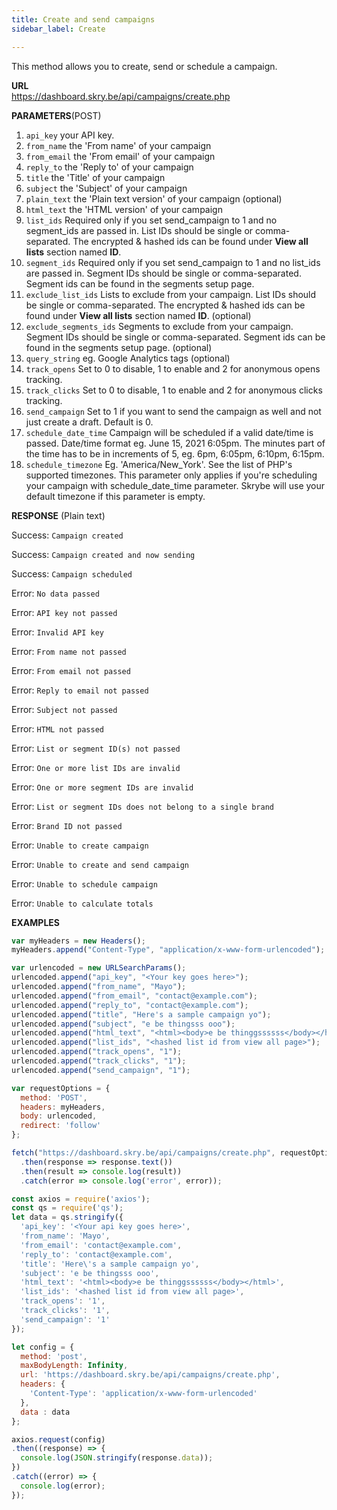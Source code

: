 ```yaml
---
title: Create and send campaigns
sidebar_label: Create

---
```


This method allows you to create, send or schedule a campaign.

**URL**  
https://dashboard.skry.be/api/campaigns/create.php

**PARAMETERS**(POST)  

1. `api_key` your API key.
2. `from_name` the 'From name' of your campaign
3. `from_email` the 'From email' of your campaign
4. `reply_to` the 'Reply to' of your campaign
5. `title` the 'Title' of your campaign
6. `subject` the 'Subject' of your campaign
7. `plain_text` the 'Plain text version' of your campaign (optional)
8. `html_text` the 'HTML version' of your campaign
9. `list_ids` Required only if you set send_campaign to 1 and no segment_ids are passed in. List IDs should be single or comma-separated. The encrypted & hashed ids can be found under **View all lists** section named **ID**.
10. `segment_ids` Required only if you set send_campaign to 1 and no list_ids are passed in. Segment IDs should be single or comma-separated. Segment ids can be found in the segments setup page.  
11. `exclude_list_ids` Lists to exclude from your campaign. List IDs should be single or comma-separated. The encrypted & hashed ids can be found under **View all lists** section named **ID**. (optional)
12. `exclude_segments_ids` Segments to exclude from your campaign. Segment IDs should be single or comma-separated. Segment ids can be found in the segments setup page. (optional)
13. `query_string` eg. Google Analytics tags (optional)
14. `track_opens` Set to 0 to disable, 1 to enable and 2 for anonymous opens tracking.
15. `track_clicks` Set to 0 to disable, 1 to enable and 2 for anonymous clicks tracking.
16. `send_campaign` Set to 1 if you want to send the campaign as well and not just create a draft. Default is 0.
17. `schedule_date_time` Campaign will be scheduled if a valid date/time is passed. Date/time format eg. June 15, 2021 6:05pm. The minutes part of the time has to be in increments of 5, eg. 6pm, 6:05pm, 6:10pm, 6:15pm.
18. `schedule_timezone` Eg. 'America/New_York'. See the list of PHP's supported timezones. This parameter only applies if you're scheduling your campaign with schedule_date_time parameter. Skrybe will use your default timezone if this parameter is empty.

**RESPONSE** (Plain text)

Success: `Campaign created`

Success: `Campaign created and now sending`

Success: `Campaign scheduled`

Error: `No data passed`

Error: `API key not passed`

Error: `Invalid API key`

Error: `From name not passed`

Error: `From email not passed`

Error: `Reply to email not passed`

Error: `Subject not passed`

Error: `HTML not passed`

Error: `List or segment ID(s) not passed`

Error: `One or more list IDs are invalid`

Error: `One or more segment IDs are invalid`

Error: `List or segment IDs does not belong to a single brand`

Error: `Brand ID not passed`

Error: `Unable to create campaign`

Error: `Unable to create and send campaign`

Error: `Unable to schedule campaign`

Error: `Unable to calculate totals`

**EXAMPLES**

```js title="Example request in JavaScript with fetch API"
var myHeaders = new Headers();
myHeaders.append("Content-Type", "application/x-www-form-urlencoded");

var urlencoded = new URLSearchParams();
urlencoded.append("api_key", "<Your key goes here>");
urlencoded.append("from_name", "Mayo");
urlencoded.append("from_email", "contact@example.com");
urlencoded.append("reply_to", "contact@example.com");
urlencoded.append("title", "Here's a sample campaign yo");
urlencoded.append("subject", "e be thingsss ooo");
urlencoded.append("html_text", "<html><body>e be thinggssssss</body></html>");
urlencoded.append("list_ids", "<hashed list id from view all page>");
urlencoded.append("track_opens", "1");
urlencoded.append("track_clicks", "1");
urlencoded.append("send_campaign", "1");

var requestOptions = {
  method: 'POST',
  headers: myHeaders,
  body: urlencoded,
  redirect: 'follow'
};

fetch("https://dashboard.skry.be/api/campaigns/create.php", requestOptions)
  .then(response => response.text())
  .then(result => console.log(result))
  .catch(error => console.log('error', error));

```

```js title="Example request in JavaScript with axios"
const axios = require('axios');
const qs = require('qs');
let data = qs.stringify({
  'api_key': '<Your api key goes here>',
  'from_name': 'Mayo',
  'from_email': 'contact@example.com',
  'reply_to': 'contact@example.com',
  'title': 'Here\'s a sample campaign yo',
  'subject': 'e be thingsss ooo',
  'html_text': '<html><body>e be thinggssssss</body></html>',
  'list_ids': '<hashed list id from view all page>',
  'track_opens': '1',
  'track_clicks': '1',
  'send_campaign': '1' 
});

let config = {
  method: 'post',
  maxBodyLength: Infinity,
  url: 'https://dashboard.skry.be/api/campaigns/create.php',
  headers: { 
    'Content-Type': 'application/x-www-form-urlencoded'
  },
  data : data
};

axios.request(config)
.then((response) => {
  console.log(JSON.stringify(response.data));
})
.catch((error) => {
  console.log(error);
});

```
